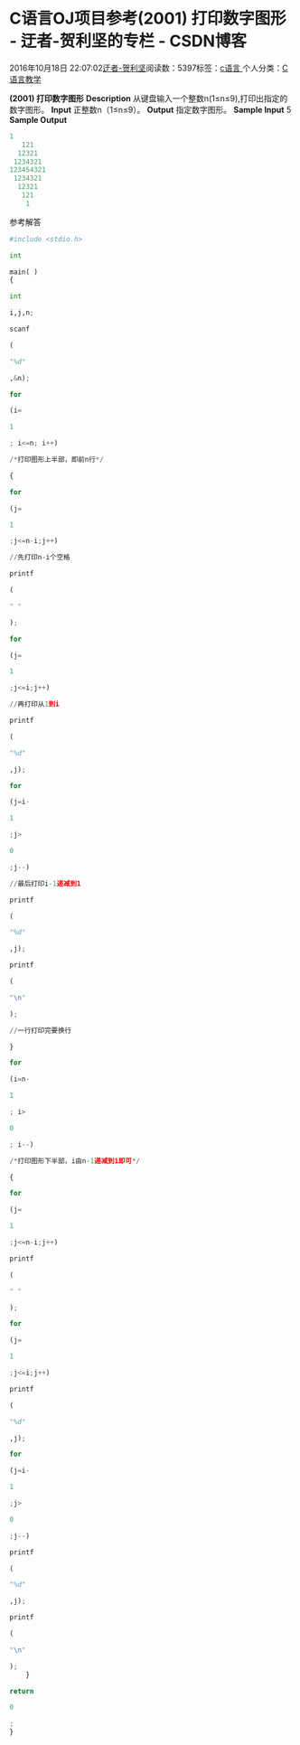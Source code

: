 
# C语言OJ项目参考(2001) 打印数字图形 - 迂者-贺利坚的专栏 - CSDN博客

2016年10月18日 22:07:02[迂者-贺利坚](https://me.csdn.net/sxhelijian)阅读数：5397标签：[c语言																](https://so.csdn.net/so/search/s.do?q=c语言&t=blog)个人分类：[C语言教学																](https://blog.csdn.net/sxhelijian/article/category/6420119)



**(2001) 打印数字图形**
**Description**
从键盘输入一个整数n(1≤n≤9),打印出指定的数字图形。
**Input**
正整数n（1≤n≤9）。
**Output**
指定数字图形。
**Sample Input**
5
**Sample Output**
```python
1
   121
  12321
 1234321
123454321
 1234321
  12321
   121
    1
```
参考解答
```python
#include <stdio.h>
```
```python
int
```
```python
main( )
{
```
```python
int
```
```python
i,j,n;
```
```python
scanf
```
```python
(
```
```python
"%d"
```
```python
,&n);
```
```python
for
```
```python
(i=
```
```python
1
```
```python
; i<=n; i++)
```
```python
/*打印图形上半部，即前n行*/
```
```python
{
```
```python
for
```
```python
(j=
```
```python
1
```
```python
;j<=n-i;j++)
```
```python
//先打印n-i个空格
```
```python
printf
```
```python
(
```
```python
" "
```
```python
);
```
```python
for
```
```python
(j=
```
```python
1
```
```python
;j<=i;j++)
```
```python
//再打印从1到i
```
```python
printf
```
```python
(
```
```python
"%d"
```
```python
,j);
```
```python
for
```
```python
(j=i-
```
```python
1
```
```python
;j>
```
```python
0
```
```python
;j--)
```
```python
//最后打印i-1递减到1
```
```python
printf
```
```python
(
```
```python
"%d"
```
```python
,j);
```
```python
printf
```
```python
(
```
```python
"\n"
```
```python
);
```
```python
//一行打印完要换行
```
```python
}
```
```python
for
```
```python
(i=n-
```
```python
1
```
```python
; i>
```
```python
0
```
```python
; i--)
```
```python
/*打印图形下半部，i由n-1递减到1即可*/
```
```python
{
```
```python
for
```
```python
(j=
```
```python
1
```
```python
;j<=n-i;j++)
```
```python
printf
```
```python
(
```
```python
" "
```
```python
);
```
```python
for
```
```python
(j=
```
```python
1
```
```python
;j<=i;j++)
```
```python
printf
```
```python
(
```
```python
"%d"
```
```python
,j);
```
```python
for
```
```python
(j=i-
```
```python
1
```
```python
;j>
```
```python
0
```
```python
;j--)
```
```python
printf
```
```python
(
```
```python
"%d"
```
```python
,j);
```
```python
printf
```
```python
(
```
```python
"\n"
```
```python
);
    }
```
```python
return
```
```python
0
```
```python
;
}
```

